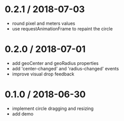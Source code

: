 
0.2.1 / 2018-07-03
==================

 * round pixel and meters values
 * use requestAnimationFrame to repaint the circle

0.2.0 / 2018-07-01
==================

 * add geoCenter and geoRadius properties
 * add 'center-changed' and 'radius-changed' events
 * improve visual drop feedback

0.1.0 / 2018-06-30
==================

 * implement circle dragging and resizing
 * add demo
